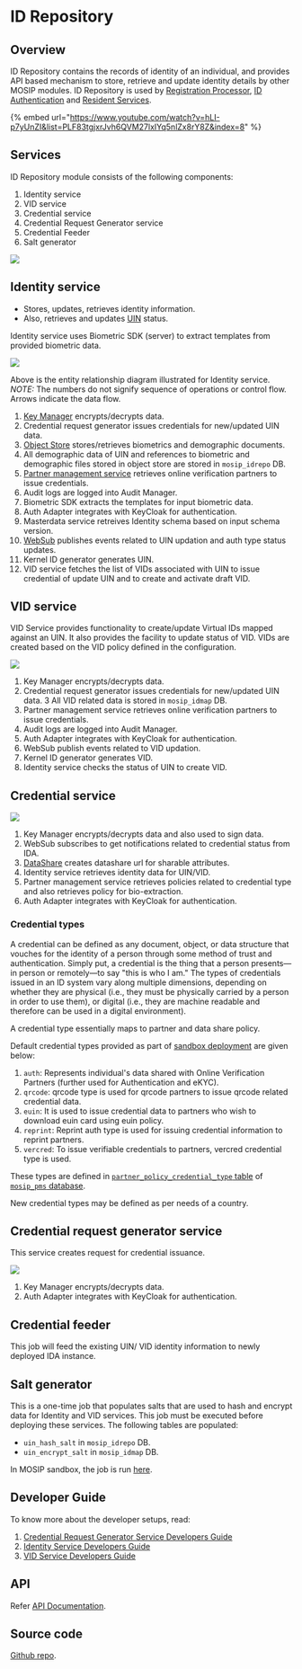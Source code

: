 # ID Repository

## Overview

ID Repository contains the records of identity of an individual, and provides API based mechanism to store, retrieve and update identity details by other MOSIP modules. ID Repository is used by [Registration Processor](../registration-processor/), [ID Authentication](../id-authentication-services/) and [Resident Services](../resident-services/).

{% embed url="https://www.youtube.com/watch?v=hLI-p7yUnZI&list=PLF83tgjxrJvh6QVM27lxIYq5nlZx8rY8Z&index=8" %}

## Services

ID Repository module consists of the following components:

1. Identity service
2. VID service
3. Credential service
4. Credential Request Generator service
5. Credential Feeder
6. Salt generator

![](../../.gitbook/assets/id-repository.png)

## Identity service

* Stores, updates, retrieves identity information.
* Also, retrieves and updates [UIN](../../id-lifecycle-management/identifiers.md#uin) status.

Identity service uses Biometric SDK (server) to extract templates from provided biometric data.

![](../../.gitbook/assets/identity-service.png)

Above is the entity relationship diagram illustrated for Identity service. _NOTE:_ The numbers do not signify sequence of operations or control flow. Arrows indicate the data flow.

1. [Key Manager](../keymanager/) encrypts/decrypts data.
2. Credential request generator issues credentials for new/updated UIN data.
3. [Object Store](../persistence/object-store.md) stores/retrieves biometrics and demographic documents.
4. All demographic data of UIN and references to biometric and demographic files stored in object store are stored in `mosip_idrepo` DB.
5. [Partner management service](../partner-management-services/) retrieves online verification partners to issue credentials.
6. Audit logs are logged into Audit Manager.
7. Biometric SDK extracts the templates for input biometric data.
8. Auth Adapter integrates with KeyCloak for authentication.
9. Masterdata service retreives Identity schema based on input schema version.
10. [WebSub](../websub/) publishes events related to UIN updation and auth type status updates.
11. Kernel ID generator generates UIN.
12. VID service fetches the list of VIDs associated with UIN to issue credential of update UIN and to create and activate draft VID.

## VID service

VID Service provides functionality to create/update Virtual IDs mapped against an UIN. It also provides the facility to update status of VID. VIDs are created based on the VID policy defined in the configuration.

![](<../../.gitbook/assets/VID-service (1).png>)

1. Key Manager encrypts/decrypts data.
2. Credential request generator issues credentials for new/updated UIN data. 3 All VID related data is stored in `mosip_idmap` DB.
3. Partner management service retrieves online verification partners to issue credentials.
4. Audit logs are logged into Audit Manager.
5. Auth Adapter integrates with KeyCloak for authentication.
6. WebSub publish events related to VID updation.
7. Kernel ID generator generates VID.
8. Identity service checks the status of UIN to create VID.

## Credential service

![](../../.gitbook/assets/credential-service.png)

1. Key Manager encrypts/decrypts data and also used to sign data.
2. WebSub subscribes to get notifications related to credential status from IDA.
3. [DataShare](../datashare.md) creates datashare url for sharable attributes.
4. Identity service retrieves identity data for UIN/VID.
5. Partner management service retrieves policies related to credential type and also retrieves policy for bio-extraction.
6. Auth Adapter integrates with KeyCloak for authentication.

### Credential types

A credential can be defined as any document, object, or data structure that vouches for the identity of a person through some method of trust and authentication. Simply put, a credential is the thing that a person presents—in person or remotely—to say "this is who I am." The types of credentials issued in an ID system vary along multiple dimensions, depending on whether they are physical (i.e., they must be physically carried by a person in order to use them), or digital (i.e., they are machine readable and therefore can be used in a digital environment).

A credential type essentially maps to partner and data share policy.

Default credential types provided as part of [sandbox deployment](../../sandbox-details.md) are given below:

1. `auth`: Represents individual's data shared with Online Verification Partners (further used for Authentication and eKYC).
2. `qrcode`: qrcode type is used for qrcode partners to issue qrcode related credential data.
3. `euin`: It is used to issue credential data to partners who wish to download euin card using euin policy.
4. `reprint`: Reprint auth type is used for issuing credential information to reprint partners.
5. `vercred`: To issue verifiable credentials to partners, vercred credential type is used.

These types are defined in [`partner_policy_credential_type` table](https://github.com/mosip/partner-management-services/blob/release-1.2.0/db\_scripts/mosip\_pms/ddl/pms-partner\_policy\_credential\_type.sql) of [`mosip_pms` database](https://github.com/mosip/partner-management-services/blob/release-1.2.0/db\_scripts/mosip\_pms/).

New credential types may be defined as per needs of a country.

## Credential request generator service

This service creates request for credential issuance.

![](<../../.gitbook/assets/credential-request-generator (1).png>)

1. Key Manager encrypts/decrypts data.
2. Auth Adapter integrates with KeyCloak for authentication.

## Credential feeder

This job will feed the existing UIN/ VID identity information to newly deployed IDA instance.

## Salt generator

This is a one-time job that populates salts that are used to hash and encrypt data for Identity and VID services. This job must be executed before deploying these services. The following tables are populated:

* `uin_hash_salt` in `mosip_idrepo` DB.
* `uin_encrypt_salt` in `mosip_idmap` DB.

In MOSIP sandbox, the job is run [here](https://github.com/mosip/mosip-infra/blob/release-1.2.0/deployment/v3/mosip/idrepo/install.sh).

## Developer Guide

To know more about the developer setups, read:

1. [Credential Request Generator Service Developers Guide](https://docs.mosip.io/1.2.0/modules/id-repository/id-repository-credential-request-generator-service-developer-guide)
2. [Identity Service Developers Guide](https://docs.mosip.io/1.2.0/modules/id-repository/id-repository-identity-service-developer-guide)
3. [VID Service Developers Guide](https://docs.mosip.io/1.2.0/modules/id-repository/id-repository-vid-service-developer-guide)

## API

Refer [API Documentation](https://mosip.github.io/documentation/1.2.0/1.2.0.html).

## Source code

[Github repo](https://github.com/mosip/id-repository/tree/release-1.2.0).
